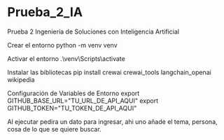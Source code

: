 # Prueba_2_IA
Prueba 2 Ingeniería de Soluciones con Inteligencia Artificial

Crear el entorno
python -m venv venv

Activar el entorno
.\venv\Scripts\activate

Instalar las bibliotecas
pip install crewai crewai_tools langchain_openai wikipedia

Configuración de Variables de Entorno
export GITHUB_BASE_URL="TU_URL_DE_API_AQUI"
export GITHUB_TOKEN="TU_TOKEN_DE_API_AQUI"

Al ejecutar pedira un dato para ingresar, ahi uno añade el tema, persona, cosa de lo que se quiere buscar.
